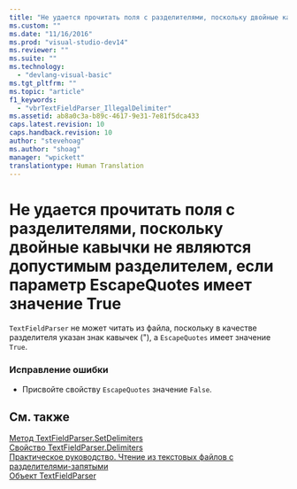 ```yaml
---
title: "Не удается прочитать поля с разделителями, поскольку двойные кавычки не являются допустимым разделителем, если параметр EscapeQuotes имеет значение True | Microsoft Docs"
ms.custom: ""
ms.date: "11/16/2016"
ms.prod: "visual-studio-dev14"
ms.reviewer: ""
ms.suite: ""
ms.technology: 
  - "devlang-visual-basic"
ms.tgt_pltfrm: ""
ms.topic: "article"
f1_keywords: 
  - "vbrTextFieldParser_IllegalDelimiter"
ms.assetid: ab8a0c3a-b89c-4617-9e31-7e81f5dca433
caps.latest.revision: 10
caps.handback.revision: 10
author: "stevehoag"
ms.author: "shoag"
manager: "wpickett"
translationtype: Human Translation
---
```

# Не удается прочитать поля с разделителями, поскольку двойные кавычки не являются допустимым разделителем, если параметр EscapeQuotes имеет значение True
`TextFieldParser` не может читать из файла, поскольку в качестве разделителя указан знак кавычек \("\), а `EscapeQuotes` имеет значение `True`.  
  
### Исправление ошибки  
  
-   Присвойте свойству `EscapeQuotes` значение `False`.  
  
## См. также  
 [Метод TextFieldParser.SetDelimiters](http://msdn.microsoft.com/ru-ru/21fa40ec-5866-4d0e-9fd9-c708a190dcc9)   
 [Свойство TextFieldParser.Delimiters](http://msdn.microsoft.com/ru-ru/4eb18f4d-3011-40a9-b668-be93eed0444f)   
 [Практическое руководство. Чтение из текстовых файлов с разделителями\-запятыми](../../visual-basic/developing-apps/programming/drives-directories-files/how-to-read-from-comma-delimited-text-files.md)   
 [Объект TextFieldParser](../../visual-basic/language-reference/objects/textfieldparser-object.md)